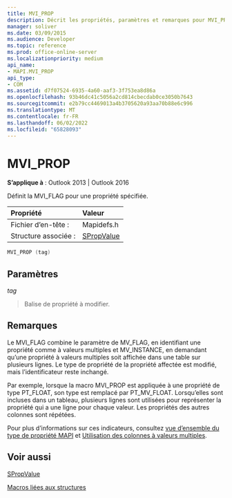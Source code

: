 ```yaml
---
title: MVI_PROP
description: Décrit les propriétés, paramètres et remarques pour MVI_PROP, qui définit le MVI_FLAG pour une propriété spécifiée.
manager: soliver
ms.date: 03/09/2015
ms.audience: Developer
ms.topic: reference
ms.prod: office-online-server
ms.localizationpriority: medium
api_name:
- MAPI.MVI_PROP
api_type:
- COM
ms.assetid: d7f07524-6935-4a60-aaf3-3f753ea8d86a
ms.openlocfilehash: 93b46dc41c5056a2cd814cbecdab0ce3050b7643
ms.sourcegitcommit: e2b79cc4469013a4b3705620a93aa70b88e6c996
ms.translationtype: MT
ms.contentlocale: fr-FR
ms.lasthandoff: 06/02/2022
ms.locfileid: "65828093"
---
```

# <a name="mvi_prop"></a>MVI_PROP

  
  
**S’applique à** : Outlook 2013 | Outlook 2016 
  
Définit la MVI_FLAG pour une propriété spécifiée. 
  
|Propriété |Valeur |
|:-----|:-----|
|Fichier d’en-tête :  <br/> |Mapidefs.h  <br/> |
|Structure associée :  <br/> |[SPropValue](spropvalue.md) <br/> |
   
```cpp
MVI_PROP (tag)
```

## <a name="parameters"></a>Paramètres

 _tag_
  
> Balise de propriété à modifier.
    
## <a name="remarks"></a>Remarques

Le MVI_FLAG combine le paramètre de MV_FLAG, en identifiant une propriété comme à valeurs multiples et MV_INSTANCE, en demandant qu’une propriété à valeurs multiples soit affichée dans une table sur plusieurs lignes. Le type de propriété de la propriété affectée est modifié, mais l’identificateur reste inchangé. 
  
Par exemple, lorsque la macro MVI_PROP est appliquée à une propriété de type PT_FLOAT, son type est remplacé par PT_MV_FLOAT. Lorsqu’elles sont incluses dans un tableau, plusieurs lignes sont utilisées pour représenter la propriété qui a une ligne pour chaque valeur. Les propriétés des autres colonnes sont répétées. 
  
Pour plus d’informations sur ces indicateurs, consultez [vue d’ensemble du type de propriété MAPI](mapi-property-type-overview.md) et [Utilisation des colonnes à valeurs multiples](working-with-multivalued-columns.md).
  
## <a name="see-also"></a>Voir aussi



[SPropValue](spropvalue.md)


[Macros liées aux structures](macros-related-to-structures.md)

